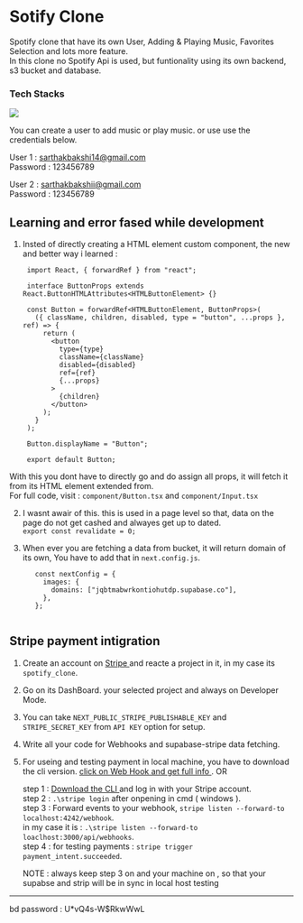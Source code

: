 # Sotify Clone

Spotify clone that have its own User, Adding & Playing Music, Favorites Selection and lots more feature. <br/> 
In this clone no Spotify Api is used, but funtionality using its own backend, s3 bucket and database.

### Tech Stacks
<img src="https://www.rlogical.com/wp-content/uploads/2023/03/Rlogical-Blog-Images-thumbnail-1.webp" />

You can create a user to add music or play music. or use use the credentials below.

User 1 : sarthakbakshi14@gmail.com \
Password : 123456789 

User 2 : sarthakbakshii@gmail.com\
Password : 123456789


## Learning and error fased while development
1) Insted of directly creating a HTML element custom component, the new and better way i learned :
   ```
    import React, { forwardRef } from "react";
    
    interface ButtonProps extends React.ButtonHTMLAttributes<HTMLButtonElement> {}
   
    const Button = forwardRef<HTMLButtonElement, ButtonProps>(
      ({ className, children, disabled, type = "button", ...props }, ref) => {
        return (
          <button
            type={type}
            className={className}
            disabled={disabled}
            ref={ref}
            {...props}
          >
            {children}
          </button>
        );
      }
    );
    
    Button.displayName = "Button";
    
    export default Button;

With this you dont have to directly go and do assign all props, it will fetch it from its HTML element extended from.\
      For full code, visit : `component/Button.tsx` and `component/Input.tsx`

2) I wasnt awair of this. this is used in a page level so that, data on the page do not get cashed and alwayes get up to dated. \
   `export const revalidate = 0;`

3) When ever you are fetching a data from bucket, it will return domain of its own, You have to add that in `next.config.js`.

   ```
      const nextConfig = {
        images: {
          domains: ["jqbtmabwrkontiohutdp.supabase.co"],
        },
      };


## Stripe payment intigration
1) Create an account on <a href="https://stripe.com/in?utm_campaign=IN_EN_Search_Brand_Stripe_EXA-19968032780&utm_medium=cpc&utm_source=google&ad_content=654755077645&utm_term=stripe&utm_matchtype=e&utm_adposition=&utm_device=c&gclid=Cj0KCQjwmICoBhDxARIsABXkXlKGWj3zymfPsS40X26cF7LDObrWYG8bTZF4p3Lz4dCq8kKoWoZCwKUaAoMWEALw_wcB"> Stripe </a> and reacte a project in it, in my case its `spotify_clone`.
2) Go on its DashBoard. your selected project and always on Developer Mode.
3) You can take `NEXT_PUBLIC_STRIPE_PUBLISHABLE_KEY` and `STRIPE_SECRET_KEY` from `API KEY` option for setup.
4) Write all your code for Webhooks and supabase-stripe data fetching.
5) For useing and testing payment in local machine, you have to download the cli version. <a href="https://dashboard.stripe.com/test/webhooks/create"> click on Web Hook and get full info </a>. OR


    step 1 : <a href="https://stripe.com/docs/stripe-cli"> Download the CLI </a>  and log in with your Stripe account.\
    step 2 : ``.\stripe login`` after onpening in cmd ( windows ).\
    step 3 : Forward events to your webhook, ``stripe listen --forward-to localhost:4242/webhook``.\
             in my case it is : ``.\stripe listen --forward-to loaclhost:3000/api/webhooks``.\
    step 4 : for testing payments : `` stripe trigger payment_intent.succeeded ``.

   NOTE : always keep step 3 on and your machine on , so that your supabse and strip will be in sync in local host testing
          


<hr />
   
bd password : U*vQ4s-W$RkwWwL
